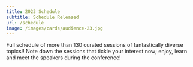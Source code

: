 ```yaml
---
title: 2023 Schedule
subtitle: Schedule Released
url: /schedule
image: /images/cards/audience-23.jpg
---
```


Full schedule of more than 130 curated sessions of fantastically diverse topics!! Note down the sessions that tickle your interest now; enjoy, learn and meet the speakers during the conference!
